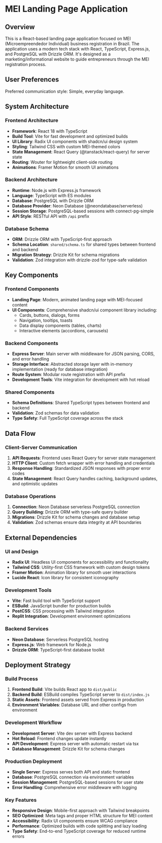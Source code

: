 # MEI Landing Page Application

## Overview

This is a React-based landing page application focused on MEI (Microempreendedor Individual) business registration in Brazil. The application uses a modern tech stack with React, TypeScript, Express.js, and PostgreSQL with Drizzle ORM. It's designed as a marketing/informational website to guide entrepreneurs through the MEI registration process.

## User Preferences

Preferred communication style: Simple, everyday language.

## System Architecture

### Frontend Architecture
- **Framework**: React 18 with TypeScript
- **Build Tool**: Vite for fast development and optimized builds
- **UI Library**: Radix UI components with shadcn/ui design system
- **Styling**: Tailwind CSS with custom MEI-themed colors
- **State Management**: React Query (@tanstack/react-query) for server state
- **Routing**: Wouter for lightweight client-side routing
- **Animations**: Framer Motion for smooth UI animations

### Backend Architecture
- **Runtime**: Node.js with Express.js framework
- **Language**: TypeScript with ES modules
- **Database**: PostgreSQL with Drizzle ORM
- **Database Provider**: Neon Database (@neondatabase/serverless)
- **Session Storage**: PostgreSQL-based sessions with connect-pg-simple
- **API Style**: RESTful API with `/api` prefix

### Database Schema
- **ORM**: Drizzle ORM with TypeScript-first approach
- **Schema Location**: `shared/schema.ts` for shared types between frontend and backend
- **Migration Strategy**: Drizzle Kit for schema migrations
- **Validation**: Zod integration with drizzle-zod for type-safe validation

## Key Components

### Frontend Components
- **Landing Page**: Modern, animated landing page with MEI-focused content
- **UI Components**: Comprehensive shadcn/ui component library including:
  - Cards, buttons, dialogs, forms
  - Navigation, tooltips, toasts
  - Data display components (tables, charts)
  - Interactive elements (accordions, carousels)

### Backend Components
- **Express Server**: Main server with middleware for JSON parsing, CORS, and error handling
- **Storage Interface**: Abstracted storage layer with in-memory implementation (ready for database integration)
- **Route System**: Modular route registration with API prefix
- **Development Tools**: Vite integration for development with hot reload

### Shared Components
- **Schema Definitions**: Shared TypeScript types between frontend and backend
- **Validation**: Zod schemas for data validation
- **Type Safety**: Full TypeScript coverage across the stack

## Data Flow

### Client-Server Communication
1. **API Requests**: Frontend uses React Query for server state management
2. **HTTP Client**: Custom fetch wrapper with error handling and credentials
3. **Response Handling**: Standardized JSON responses with proper error codes
4. **State Management**: React Query handles caching, background updates, and optimistic updates

### Database Operations
1. **Connection**: Neon Database serverless PostgreSQL connection
2. **Query Building**: Drizzle ORM with type-safe query builder
3. **Migrations**: Drizzle Kit for schema changes and database setup
4. **Validation**: Zod schemas ensure data integrity at API boundaries

## External Dependencies

### UI and Design
- **Radix UI**: Headless UI components for accessibility and functionality
- **Tailwind CSS**: Utility-first CSS framework with custom design tokens
- **Framer Motion**: Animation library for smooth user interactions
- **Lucide React**: Icon library for consistent iconography

### Development Tools
- **Vite**: Fast build tool with TypeScript support
- **ESBuild**: JavaScript bundler for production builds
- **PostCSS**: CSS processing with Tailwind integration
- **Replit Integration**: Development environment optimizations

### Backend Services
- **Neon Database**: Serverless PostgreSQL hosting
- **Express.js**: Web framework for Node.js
- **Drizzle ORM**: TypeScript-first database toolkit

## Deployment Strategy

### Build Process
1. **Frontend Build**: Vite builds React app to `dist/public`
2. **Backend Build**: ESBuild compiles TypeScript server to `dist/index.js`
3. **Static Assets**: Frontend assets served from Express in production
4. **Environment Variables**: Database URL and other configs from environment

### Development Workflow
- **Development Server**: Vite dev server with Express backend
- **Hot Reload**: Frontend changes update instantly
- **API Development**: Express server with automatic restart via tsx
- **Database Management**: Drizzle Kit for schema changes

### Production Deployment
- **Single Server**: Express serves both API and static frontend
- **Database**: PostgreSQL connection via environment variables
- **Session Management**: PostgreSQL-based sessions for user state
- **Error Handling**: Comprehensive error middleware with logging

### Key Features
- **Responsive Design**: Mobile-first approach with Tailwind breakpoints
- **SEO Optimized**: Meta tags and proper HTML structure for MEI content
- **Accessibility**: Radix UI components ensure WCAG compliance
- **Performance**: Optimized builds with code splitting and lazy loading
- **Type Safety**: End-to-end TypeScript coverage for reduced runtime errors